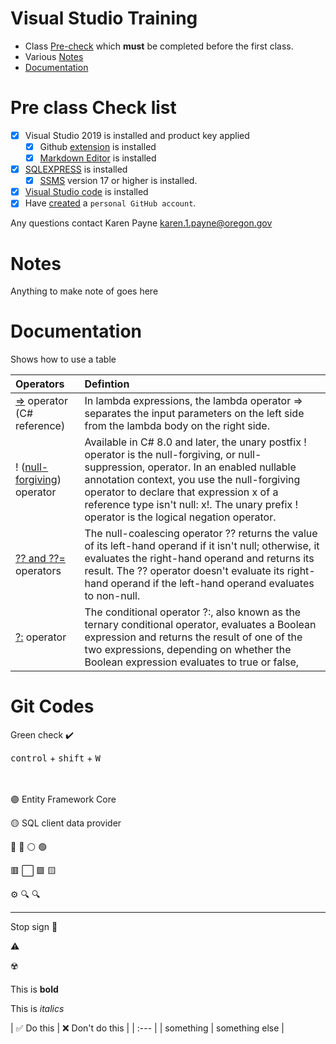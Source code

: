 

# Visual Studio Training

- Class [Pre-check](#Pre-class-Check-List) which **must** be completed before the first class.
- Various [Notes](#Notes)
- [Documentation](#Documentation)


# Pre class Check list

- [x] Visual Studio 2019 is installed and product key applied
  - [x] Github [extension](https://marketplace.visualstudio.com/items?itemName=GitHub.GitHubExtensionforVisualStudio) is installed
  - [x] [Markdown Editor](https://marketplace.visualstudio.com/items?itemName=MadsKristensen.MarkdownEditor) is installed
- [x] [SQLEXPRESS](https://www.microsoft.com/en-us/sql-server/sql-server-downloads) is installed
  - [x] [SSMS](https://docs.microsoft.com/en-us/sql/ssms/sql-server-management-studio-ssms?view=sql-server-ver15) version 17 or higher is installed.
- [x] [Visual Studio code](https://code.visualstudio.com/download) is installed
- [x] Have [created](https://docs.github.com/en/get-started/signing-up-for-github/signing-up-for-a-new-github-account) a `personal GitHub account`.

Any questions contact Karen Payne <karen.1.payne@oregon.gov>

# Notes

Anything to make note of goes here

# Documentation

Shows how to use a table

| Operators  | Defintion|
| :--- |:--- |
| [=>](https://docs.microsoft.com/en-us/dotnet/csharp/language-reference/operators/lambda-operator) operator (C# reference) | In lambda expressions, the lambda operator => separates the input parameters on the left side from the lambda body on the right side.|
| ! ([null-forgiving](https://docs.microsoft.com/en-us/dotnet/csharp/language-reference/operators/null-forgiving)) operator | Available in C# 8.0 and later, the unary postfix ! operator is the null-forgiving, or null-suppression, operator. In an enabled nullable annotation context, you use the null-forgiving operator to declare that expression x of a reference type isn't null: x!. The unary prefix ! operator is the logical negation operator. |
| [?? and ??=](https://docs.microsoft.com/en-us/dotnet/csharp/language-reference/operators/null-coalescing-operator) operators  | The null-coalescing operator ?? returns the value of its left-hand operand if it isn't null; otherwise, it evaluates the right-hand operand and returns its result. The ?? operator doesn't evaluate its right-hand operand if the left-hand operand evaluates to non-null.|
| [?:](https://docs.microsoft.com/en-us/dotnet/csharp/language-reference/operators/conditional-operator) operator | The conditional operator ?:, also known as the ternary conditional operator, evaluates a Boolean expression and returns the result of one of the two expressions, depending on whether the Boolean expression evaluates to true or false,|


# Git Codes

Green check :heavy_check_mark:

<kbd>control</kbd> + <kbd>shift</kbd> + <kbd>W</kbd><br><br><br>


:purple_circle: Entity Framework Core

:yellow_circle: SQL client data provider

:red_circle:  :radio_button: :white_circle: :green_circle:

:red_square: :white_large_square: 	:green_square: 	:yellow_square:

:gear:   :mag:   :mag:



---

Stop sign :stop_sign:

:warning:

:radioactive:

This is **bold**

This is *italics*


| :white_check_mark: Do this   | :x: Don't do this |
| :--- |
| something | something else |